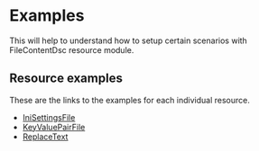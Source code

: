 
# Examples

This will help to understand how to setup certain scenarios with FileContentDsc
resource module.

## Resource examples

These are the links to the examples for each individual resource.

- [IniSettingsFile](Resources/IniSettingsFile)
- [KeyValuePairFile](Resources/KeyValuePairFile)
- [ReplaceText](Resources/ReplaceText)

